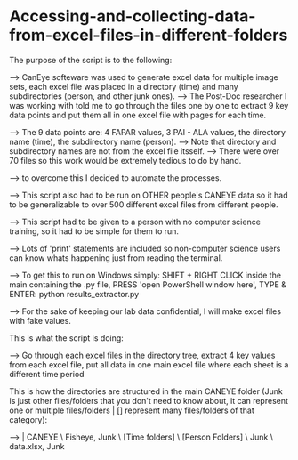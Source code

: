 # Accessing-and-collecting-data-from-excel-files-in-different-folders


The purpose of the script is to the following:

--> CanEye softeware was used to generate excel data for multiple image sets, each excel file was placed in a directory (time) and many subdirectories (person, and other junk ones).
--> The Post-Doc researcher I was working with told me to go through the files one by one to extract 9 key data points and put them all in one excel file with pages for each time.

--> The 9 data points are: 4 FAPAR values, 3 PAI - ALA values, the directory name (time), the subdirectory name (person).
    --> Note that directory and subdirectory names are not from the excel file itsself.
--> There were over 70 files so this work would be extremely tedious to do by hand.

--> to overcome this I decided to automate the processes.

--> This script also had to be run on OTHER people's CANEYE data so it had to be generalizable to over 500 different excel files from different people.

--> This script had to be given to a person with no computer science training, so it had to be simple for them to run.

--> Lots of 'print' statements are included so non-computer science users can know whats happening just from reading the terminal.

--> To get this to run on Windows simply: SHIFT + RIGHT CLICK inside the main containing the .py file, PRESS 'open PowerShell window here', TYPE & ENTER: python results_extractor.py

--> For the sake of keeping our lab data confidential, I will make excel files with fake values.


This is what the script is doing: 

--> Go through each excel files in the directory tree, extract 4 key values from each excel file, put all data in one main excel file where each sheet is a different time period


This is how the directories are structured in the main CANEYE folder (Junk is just other files/folders that you don't need to know about, it can represent one or multiple files/folders | [] represent many files/folders of that category):

--> | CANEYE \\ Fisheye, Junk \\ [Time folders] \\ [Person Folders] \\  Junk  \\ data.xlsx, Junk
